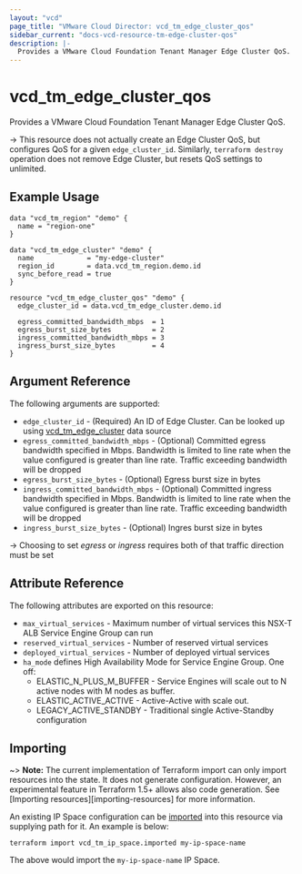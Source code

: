 ```yaml
---
layout: "vcd"
page_title: "VMware Cloud Director: vcd_tm_edge_cluster_qos"
sidebar_current: "docs-vcd-resource-tm-edge-cluster-qos"
description: |-
  Provides a VMware Cloud Foundation Tenant Manager Edge Cluster QoS.
---
```


# vcd\_tm\_edge\_cluster\_qos

Provides a VMware Cloud Foundation Tenant Manager Edge Cluster QoS.

-> This resource does not actually create an Edge Cluster QoS, but configures QoS for a given
`edge_cluster_id`. Similarly, `terraform destroy` operation does not remove Edge Cluster, but resets
QoS settings to unlimited. 

## Example Usage

```hcl
data "vcd_tm_region" "demo" {
  name = "region-one"
}

data "vcd_tm_edge_cluster" "demo" {
  name             = "my-edge-cluster"
  region_id        = data.vcd_tm_region.demo.id
  sync_before_read = true
}

resource "vcd_tm_edge_cluster_qos" "demo" {
  edge_cluster_id = data.vcd_tm_edge_cluster.demo.id

  egress_committed_bandwidth_mbps  = 1
  egress_burst_size_bytes          = 2
  ingress_committed_bandwidth_mbps = 3
  ingress_burst_size_bytes         = 4
}
```

## Argument Reference

The following arguments are supported:

* `edge_cluster_id` - (Required) An ID of Edge Cluster. Can be looked up using
  [vcd_tm_edge_cluster](/providers/vmware/vcd/latest/docs/data-sources/tm_edge_cluster) data source
* `egress_committed_bandwidth_mbps` - (Optional) Committed egress bandwidth specified in Mbps.
  Bandwidth is limited to line rate when the value configured is greater than line rate. Traffic
  exceeding bandwidth will be dropped
* `egress_burst_size_bytes` - (Optional) Egress burst size in bytes
* `ingress_committed_bandwidth_mbps` - (Optional) Committed ingress bandwidth specified in Mbps.
  Bandwidth is limited to line rate when the value configured is greater than line rate. Traffic
  exceeding bandwidth will be dropped
* `ingress_burst_size_bytes` - (Optional) Ingres burst size in bytes

-> Choosing to set _egress_ or _ingress_ requires both of that traffic direction must be set

## Attribute Reference

The following attributes are exported on this resource:

* `max_virtual_services` - Maximum number of virtual services this NSX-T ALB Service Engine Group can run
* `reserved_virtual_services` - Number of reserved virtual services
* `deployed_virtual_services` - Number of deployed virtual services
* `ha_mode` defines High Availability Mode for Service Engine Group. One off:
  * ELASTIC_N_PLUS_M_BUFFER - Service Engines will scale out to N active nodes with M nodes as buffer.
  * ELASTIC_ACTIVE_ACTIVE - Active-Active with scale out.
  * LEGACY_ACTIVE_STANDBY - Traditional single Active-Standby configuration

## Importing

~> **Note:** The current implementation of Terraform import can only import resources into the
state. It does not generate configuration. However, an experimental feature in Terraform 1.5+ allows
also code generation. See [Importing resources][importing-resources] for more information.

An existing IP Space configuration can be [imported][docs-import] into this resource via supplying
path for it. An example is below:

[docs-import]: https://www.terraform.io/docs/import/

```
terraform import vcd_tm_ip_space.imported my-ip-space-name
```

The above would import the `my-ip-space-name` IP Space.